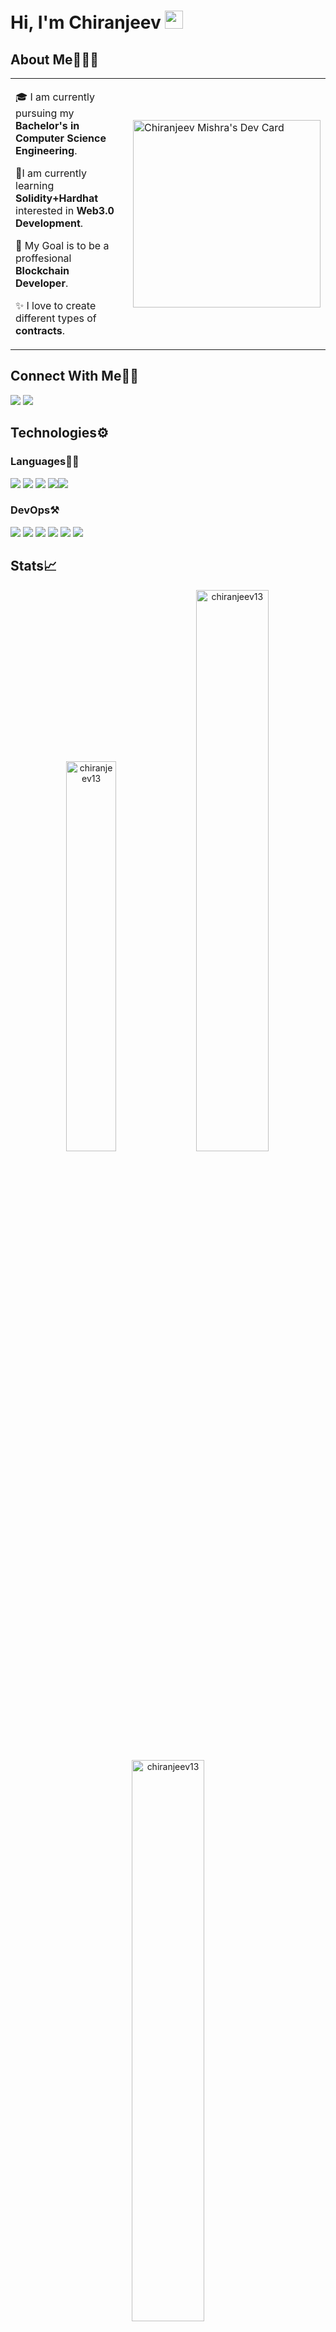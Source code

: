 # Hi, I'm Chiranjeev <img src="https://github.com/TheDudeThatCode/TheDudeThatCode/blob/master/Assets/Hi.gif" width="29px">

## About Me🧑🏼‍💻

<table>
  <tr>
    <td valign="center">
      
🎓 I am currently pursuing my **Bachelor's in Computer Science Engineering**.

🌱I am currently learning **Solidity+Hardhat** interested in **Web3.0 Development**.

🎯 My Goal is to be a proffesional **Blockchain Developer**.

✨ I love to create different types of **contracts**.

      
<td >
      <a href="https://app.daily.dev/node_cm"><img src="https://api.daily.dev/devcards/0c8e0231e5bd46c58fdfd9901df421f0.png?r=82u" width="300" alt="Chiranjeev Mishra's Dev Card"/></a>
    </td>
    
  </tr>
  </table>
 


## Connect With Me👋🏼

<p align="left">  
<a href="https://www.linkedin.com/in/chiranjeev-mishra-8b8008205/" target="blank"><img src="https://img.icons8.com/color/35/000000/linkedin.png"/></a>
<a href="https://www.instagram.com/node.cm/" target="blank"><img src="https://img.icons8.com/fluency/35/000000/instagram-new.png"/></a>


 [<a href="https://codepen.io/astrodevil" target="blank"><img align="center" src="https://cdn.jsdelivr.net/npm/simple-icons@3.0.1/icons/codepen.svg" alt="astrodevil" height="35" width="40" /></a>
  <a href="https://discord.gg/aRWvpnM6bU" target="blank"><img align="center" src="https://cdn.jsdelivr.net/npm/simple-icons@3.0.1/icons/discord.svg" alt="" height="30" width="40" /></a>
  <a href="https://www.hackerrank.com/" target="blank"><img align="center" src="https://cdn.jsdelivr.net/npm/simple-icons@3.0.1/icons/hackerrank.svg" alt="anandamitesh0812" height="30" width="40" /></a>  
  <a href="https://www.codechef.com/users/astro_08/" target="blank"><img align="center" src="https://cdn.jsdelivr.net/npm/simple-icons@3.0.1/icons/codechef.svg" alt="astro_08" height="30" width="40" /></a>]:#

</p>
    
## Technologies⚙️

### Languages✍🏼

<img src="https://img.icons8.com/color/35/000000/solidity.png"/> <img src="https://img.icons8.com/color/35/000000/javascript--v1.png"/> <img src="https://img.icons8.com/color/35/000000/c-plus-plus-logo.png"/> <img src="https://img.icons8.com/color/35/000000/java-coffee-cup-logo--v2.png"/><img src="https://img.icons8.com/color/35/000000/python.png"/> 

### DevOps⚒️

<img src="https://hardhat.org/_next/static/media/hardhat-logo-dark.484eb916.svg"/> <img src="https://img.icons8.com/fluency/35/000000/visual-studio-code-2019.png"/> <img src="https://img.icons8.com/color/35/000000/intellij-idea.png"/>  <img src="https://img.icons8.com/color/35/000000/figma--v2.png"/> <img src="https://img.icons8.com/color/35/000000/git.png"/> <img src="https://img.icons8.com/color/35/000000/github.png"/> 





## Stats📈

<p align="center">
<img width="40%" src="https://github-readme-stats.vercel.app/api/top-langs?username=chiranjeev13&show_icons=true&theme=dracula&title_color=ff8000&text_color=ffffff&bg_color=6a6a6a&locale=en&layout=compact&hide_border=true" alt="chiranjeev13" /> 
<img width="48%" src="https://github-readme-stats.vercel.app/api?username=chiranjeev13&show_icons=true&theme=dracula&title_color=ff8000&text_color=ffffff&bg_color=6a6a6a&locale=en&hide_border=true" alt="chiranjeev13" />
<img width="48%" src="https://github-readme-streak-stats.herokuapp.com/?user=chiranjeev13&theme=highcontrast&hide_border=true" alt="chiranjeev13" />
</p>


  


  

